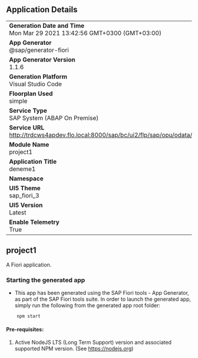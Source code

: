 ## Application Details
|               |
| ------------- |
|**Generation Date and Time**<br>Mon Mar 29 2021 13:42:56 GMT+0300 (GMT+03:00)|
|**App Generator**<br>@sap/generator-fiori|
|**App Generator Version**<br>1.1.6|
|**Generation Platform**<br>Visual Studio Code|
|**Floorplan Used**<br>simple|
|**Service Type**<br>SAP System (ABAP On Premise)|
|**Service URL**<br>http://trdcws4apdev.flo.local:8000/sap/bc/ui2/flp/sap/opu/odata/sap/ZVD_GET_MATERIAL_INFOS_SRV
|**Module Name**<br>project1|
|**Application Title**<br>deneme1|
|**Namespace**<br>|
|**UI5 Theme**<br>sap_fiori_3|
|**UI5 Version**<br>Latest|
|**Enable Telemetry**<br>True|

## project1

A Fiori application.

### Starting the generated app

-   This app has been generated using the SAP Fiori tools - App Generator, as part of the SAP Fiori tools suite.  In order to launch the generated app, simply run the following from the generated app root folder:

```
    npm start
```


#### Pre-requisites:

1. Active NodeJS LTS (Long Term Support) version and associated supported NPM version.  (See https://nodejs.org)


